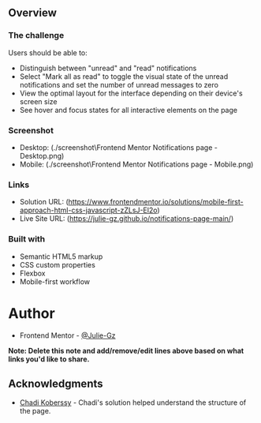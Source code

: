 ## Overview

### The challenge

Users should be able to:

- Distinguish between "unread" and "read" notifications
- Select "Mark all as read" to toggle the visual state of the unread notifications and set the number of unread messages to zero
- View the optimal layout for the interface depending on their device's screen size
- See hover and focus states for all interactive elements on the page

### Screenshot

- Desktop: (./screenshot\Frontend Mentor Notifications page - Desktop.png)
- Mobile: (./screenshot\Frontend Mentor Notifications page - Mobile.png)

### Links

- Solution URL: (https://www.frontendmentor.io/solutions/mobile-first-approach-html-css-javascript-zZLsJ-El2o)
- Live Site URL: (https://julie-gz.github.io/notifications-page-main/)

### Built with

- Semantic HTML5 markup
- CSS custom properties
- Flexbox
- Mobile-first workflow

# Author

- Frontend Mentor - [@Julie-Gz](https://www.frontendmentor.io/profile/Julie-Gizo)

**Note: Delete this note and add/remove/edit lines above based on what links you'd like to share.**

## Acknowledgments

- [Chadi Koberssy](https://www.frontendmentor.io/solutions/notification-page-using-html-css-and-javascript-K9FU7V5Hox) - Chadi's solution helped understand the structure of the page.